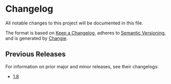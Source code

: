 # Changelog
All notable changes to this project will be documented in this file.

The format is based on [Keep a Changelog](https://keepachangelog.com/en/1.0.0/),
adheres to [Semantic Versioning](https://semver.org/spec/v2.0.0.html),
and is generated by [Changie](https://github.com/miniscruff/changie).

## Previous Releases
For information on prior major and minor releases, see their changelogs:
- [1.8](https://github.com/dbt-labs/dbt-postgres/blob/1.8.latest/CHANGELOG.md)
